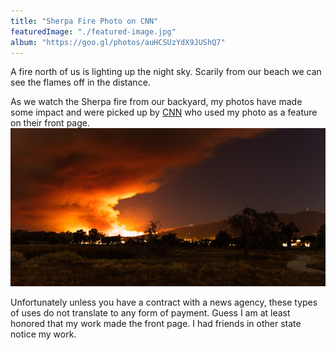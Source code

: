 ```yaml
---
title: "Sherpa Fire Photo on CNN"
featuredImage: "./featured-image.jpg"
album: "https://goo.gl/photos/auHCSUzYdX9JUShQ7"
---
```


A fire north of us is lighting up the night sky. Scarily from our beach we can see the flames off in the distance.


As we watch the Sherpa fire from our backyard, my photos have made some impact and were picked up by [CNN](https://www.cnn.com/2016/06/17/us/california-fires/index.html)
who used my photo as a feature on their front page.
![Sherpa Fire](./featured-image.jpg)

Unfortunately unless you have a contract with a news agency, these types of uses do not translate to any form of payment.
Guess I am at least honored that my work made the front page. I had friends in other state notice my work.

